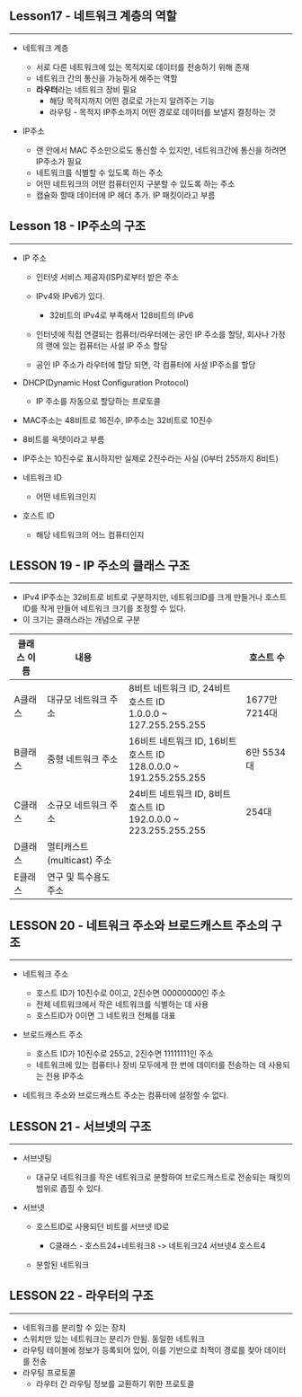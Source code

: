 ## Lesson17 - 네트워크 계층의 역할

---

- 네트워크 계층
  - 서로 다른 네트워크에 있는 목적지로 데이터를 전송하기 위해 존재
  - 네트워크 간의 통신을 가능하게 해주는 역할
  - **라우터**라는 네트워크 장비 필요
    - 해당 목적지까지 어떤 경로로 가는지 알려주는 기능
    - 라우팅 - 목적지 IP주소까지 어떤 경로로 데이터를 보낼지 결정하는 것

- IP주소
  - 랜 안에서 MAC 주소만으로도 통신할 수 있지만, 네트워크간에 통신을 하려면 IP주소가 필요
  - 네트워크를 식별할 수 있도록 하는 주소
  - 어떤 네트워크의 어떤 컴퓨터인지 구분할 수 있도록 하는 주소
  - 캡슐화 할때 데이터에 IP 헤더 추가. IP 패킷이라고 부름




## Lesson 18 - IP주소의 구조

---

- IP 주소
  - 인터넷 서비스 제공자(ISP)로부터 받은 주소
  - IPv4와 IPv6가 있다.
    - 32비트의 IPv4로 부족해서 128비트의 IPv6
  
  - 인터넷에 직접 연결되는 컴퓨터/라우터에는 공인 IP 주소를 할당, 회사나 가정의 랜에 있는 컴퓨터는 사설 IP 주소 할당
  - 공인 IP 주소가 라우터에 할당 되면, 각 컴퓨터에 사설 IP주소를 할당
  



- DHCP(Dynamic Host Configuration Protocol)
  - IP 주소를 자동으로 할당하는 프로토콜



- MAC주소는 48비트로 16진수, IP주소는 32비트로 10진수
- 8비트를 옥텟이라고 부름
- IP주소는 10진수로 표시하지만 실제로 2진수라는 사실 (0부터 255까지 8비트)



- 네트워크 ID

  - 어떤 네트워크인지

- 호스트 ID

  - 해당 네트워크의 어느 컴퓨터인지

    

## LESSON 19 - IP 주소의 클래스 구조

---

- IPv4 IP주소는 32비트로 비트로 구분하지만, 네트워크ID를 크게 만들거나 호스트ID를 작게 만들어 네트워크 크기를 조정할 수 있다.
- 이 크기는 클래스라는 개념으로 구분

| 클래스 이름 | 내용                       |                                                              | 호스트 수     |
| ----------- | -------------------------- | ------------------------------------------------------------ | ------------- |
| A클래스     | 대규모 네트워크 주소       | 8비트 네트워크 ID, 24비트 호스트 ID<br />1.0.0.0 ~ 127.255.255.255 | 1677만 7214대 |
| B클래스     | 중형 네트워크 주소         | 16비트 네트워크 ID, 16비트 호스트 ID<br />128.0.0.0 ~ 191.255.255.255 | 6만 5534대    |
| C클래스     | 소규모 네트워크 주소       | 24비트 네트워크 ID, 8비트 호스트 ID<br />192.0.0.0 ~ 223.255.255.255 | 254대         |
| D클래스     | 멀티캐스트(multicast) 주소 |                                                              |               |
| E클래스     | 연구 및 특수용도 주소      |                                                              |               |



## LESSON 20 - 네트워크 주소와 브로드캐스트 주소의 구조

---

- 네트워크 주소
  - 호스트 ID가 10진수로 0이고, 2진수면 00000000인 주소
  - 전체 네트워크에서 작은 네트워크를 식별하는 데 사용
  - 호스트ID가 0이면 그 네트워크 전체를 대표
- 브로드캐스트 주소
  - 호스트 ID가 10진수로 255고, 2진수면 11111111인 주소
  - 네트워크에 있는 컴퓨터나 장비 모두에게 한 번에 데이터를 전송하는 데 사용되는 전용 IP주소



- 네트워크 주소와 브로드캐스트 주소는 컴퓨터에 설정할 수 없다.

  

## LESSON 21 - 서브넷의 구조

---

- 서브넷팅

  - 대규모 네트워크를 작은 네트워크로 분할하여 브로드캐스트로 전송되는 패킷의 범위로 좁힐 수 있다.

- 서브넷

  - 호스트ID로 사용되던 비트를 서브넷 ID로
    - C클래스 - 호스트24+네트워크8 -> 네트워크24 서브넷4 호스트4

  - 분할된 네트워크



## LESSON 22 - 라우터의 구조

---

- 네트워크를 분리할 수 있는 장치
- 스위치만 있는 네트워크는 분리가 안됨. 동일한 네트워크
- 라우팅 테이블에 정보가 등록되어 있어, 이를 기반으로 최적이 경로를 찾아 데이터를 전송
- 라우팅 프로토콜
  - 라우터 간 라우팅 정보를 교환하기 위한 프로토콜
